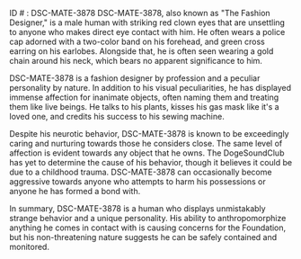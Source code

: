 ID # : DSC-MATE-3878
DSC-MATE-3878, also known as "The Fashion Designer," is a male human with striking red clown eyes that are unsettling to anyone who makes direct eye contact with him. He often wears a police cap adorned with a two-color band on his forehead, and green cross earring on his earlobes. Alongside that, he is often seen wearing a gold chain around his neck, which bears no apparent significance to him.

DSC-MATE-3878 is a fashion designer by profession and a peculiar personality by nature. In addition to his visual peculiarities, he has displayed immense affection for inanimate objects, often naming them and treating them like live beings. He talks to his plants, kisses his gas mask like it's a loved one, and credits his success to his sewing machine.

Despite his neurotic behavior, DSC-MATE-3878 is known to be exceedingly caring and nurturing towards those he considers close. The same level of affection is evident towards any object that he owns. The DogeSoundClub has yet to determine the cause of his behavior, though it believes it could be due to a childhood trauma. DSC-MATE-3878 can occasionally become aggressive towards anyone who attempts to harm his possessions or anyone he has formed a bond with.

In summary, DSC-MATE-3878 is a human who displays unmistakably strange behavior and a unique personality. His ability to anthropomorphize anything he comes in contact with is causing concerns for the Foundation, but his non-threatening nature suggests he can be safely contained and monitored.